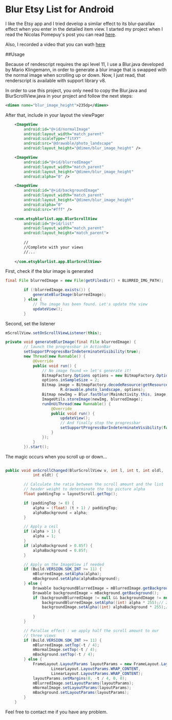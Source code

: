 # Blur Etsy List for Android

I like the Etsy app and I tried develop a similar effect to its blur-parallax effect when you enter in the detailed item view. I started my project when I read the Nicolas Pomepuy's post you can read [here](http://nicolaspomepuy.fr/blur-effect-for-android-design/).

Also, I recorded a video that you can wath [here](http://youtu.be/vf2K-W2hQlE)

##Usage

Because of  rendescript requires the api level 11, I use a Blur.java developed by Mario Klingemann, in order to generate a blur image that is swapped with the normal image when scrolling up or down. Now, I just read, that renderscript is available with support library v8.

In order to use this project, you only need to copy the Blur.java and BlurScrollView.java in your project and follow the next steps:


```xml
<dimen name="blur_image_height">235dp</dimen>
```
After that, include in your layout the viewPager
```xml
    <ImageView
        android:id="@+id/normalImage"
        android:layout_width="match_parent"
        android:scaleType="fitXY"
        android:src="@drawable/photo_landscape"
        android:layout_height="@dimen/blur_image_height" />

    <ImageView
        android:id="@+id/blurredImage"
        android:layout_width="match_parent"
        android:layout_height="@dimen/blur_image_height"
        android:alpha="0" />

    <ImageView
        android:id="@+id/backgroundImage"
        android:layout_width="match_parent"
        android:layout_height="@dimen/blur_image_height"
        android:alpha="0"
        android:src="#fff" />

    <com.etsyblurlist.app.BlurScrollView
        android:id="@+id/list"
        android:layout_width="match_parent"
        android:layout_height="match_parent">
        
        //
        //Complete with your views
        //...
        
    </com.etsyblurlist.app.BlurScrollView>

```
First, check if the blur image is generated
```java
final File blurredImage = new File(getFilesDir() + BLURRED_IMG_PATH);

		if (!blurredImage.exists()) {
			generateBlurImage(blurredImage);
		} else {
			// The image has been found. Let's update the view
			updateView();
		}

```

Second, set the listener

```java
mScrollView.setOnScrollViewListener(this);
```

```java
private void generateBlurImage(final File blurredImage) {
		// launch the progressbar in ActionBar
		setSupportProgressBarIndeterminateVisibility(true);
		new Thread(new Runnable() {
			@Override
			public void run() {
				// No image found => let's generate it!
				BitmapFactory.Options options = new BitmapFactory.Options();
				options.inSampleSize = 2;
				Bitmap image = BitmapFactory.decodeResource(getResources(),
						R.drawable.photo_landscape, options);
				Bitmap newImg = Blur.fastblur(MainActivity.this, image, 24);
				ImageUtils.storeImage(newImg, blurredImage);
				runOnUiThread(new Runnable() {
					@Override
					public void run() {
						updateView();
						// And finally stop the progressbar
						setSupportProgressBarIndeterminateVisibility(false);
					}
				});
			}
		}).start();
```

The magic occurs when you scroll up or down...

```java

public void onScrollChanged(BlurScrollView v, int l, int t, int oldl,
			int oldt) {

		// Calculate the ratio between the scroll amount and the list
		// header weight to determinate the top picture alpha
		float paddingTop = layoutScroll.getTop();

		if (paddingTop != 0) {
			alpha = (float) (t + 1) / paddingTop;
			alphaBackground = alpha;
		}

		// Apply a ceil
		if (alpha > 1) {
			alpha = 1;
		}
		if (alphaBackground > 0.85f) {
			alphaBackground = 0.85f;
		}

		// Apply on the ImageView if needed
		if (Build.VERSION.SDK_INT >= 11) {
			mBlurredImage.setAlpha(alpha);
			mBackground.setAlpha(alphaBackground);
		} else {
			Drawable backgroundBlurredImage = mBlurredImage.getBackground();
			Drawable backgroundImage = mBackground.getBackground();
			if (backgroundBlurredImage != null && backgroundImage != null) {
				backgroundBlurredImage.setAlpha((int) alpha * 255);// 255 is max
				backgroundImage.setAlpha((int) alphaBackground * 255);// 255 is
																		// max
			}
		}

		// Parallax effect : we apply half the scroll amount to our
		// three views
		if (Build.VERSION.SDK_INT >= 11) {
			mBlurredImage.setTop(-t / 4);
			mNormalImage.setTop(-t / 4);
			mBackground.setTop(-t / 4);
		} else {
			FrameLayout.LayoutParams layoutParams = new FrameLayout.LayoutParams(
					LinearLayout.LayoutParams.WRAP_CONTENT,
					LinearLayout.LayoutParams.WRAP_CONTENT);
			layoutParams.setMargins(0, -t / 4, 0, 0);
			mBlurredImage.setLayoutParams(layoutParams);
			mNormalImage.setLayoutParams(layoutParams);
			mBackground.setLayoutParams(layoutParams);
		}
	}

```

Feel free to contact me if you have any problem.
